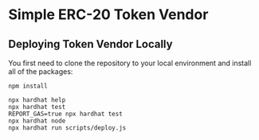 # Simple ERC-20 Token Vendor

## Deploying Token Vendor Locally

You first need to clone the repository to your local environment and install all of the packages:

```shell
npm install
```

```shell
npx hardhat help
npx hardhat test
REPORT_GAS=true npx hardhat test
npx hardhat node
npx hardhat run scripts/deploy.js
```

